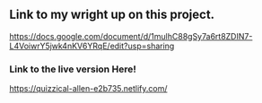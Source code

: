 ## Link to my wright up on this project.
https://docs.google.com/document/d/1mulhC88gSy7a6rt8ZDIN7-L4VoiwrY5jwk4nKV6YRqE/edit?usp=sharing




### Link to the live version Here!
https://quizzical-allen-e2b735.netlify.com/


